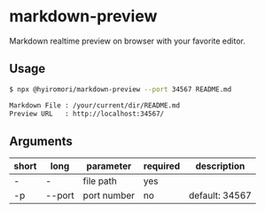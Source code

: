 # markdown-preview

Markdown realtime preview on browser with your favorite editor.

## Usage

```bash
$ npx @hyiromori/markdown-preview --port 34567 README.md

Markdown File : /your/current/dir/README.md
Preview URL   : http://localhost:34567/
```

## Arguments

| short | long   | parameter   | required | description   |
|-------|--------|-------------|----------|---------------|
| -     | -      | file path   | yes      |               |
| -p    | --port | port number | no       |default: 34567 |

